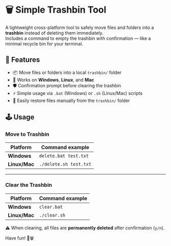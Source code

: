 # 🗑️ Simple Trashbin Tool

A lightweight cross-platform tool to safely move files and folders into a **trashbin** instead of deleting them immediately.  
Includes a command to empty the trashbin with confirmation — like a minimal recycle bin for your terminal.  

## 🚀 Features

- 📦 Move files or folders into a local `trashbin/` folder  
- 🔄 Works on **Windows**, **Linux**, and **Mac**  
- 🛡️ Confirmation prompt before clearing the trashbin  
- ⚡ Simple usage via `.bat` (Windows) or `.sh` (Linux/Mac) scripts  
- 🧹 Easily restore files manually from the `trashbin/` folder  

## 🕹️ Usage

### Move to Trashbin

| Platform       | Command example          |
|----------------|--------------------------|
| **Windows**    | `delete.bat test.txt`    |
| **Linux/Mac**  | `./delete.sh test.txt`   |

---

### Clear the Trashbin

| Platform       | Command example |
|----------------|-----------------|
| **Windows**    | `clear.bat`     |
| **Linux/Mac**  | `./clear.sh`    |

⚠️ When clearing, all files are **permanently deleted** after confirmation (`y/n`).  

Have fun! 🎉🗑️